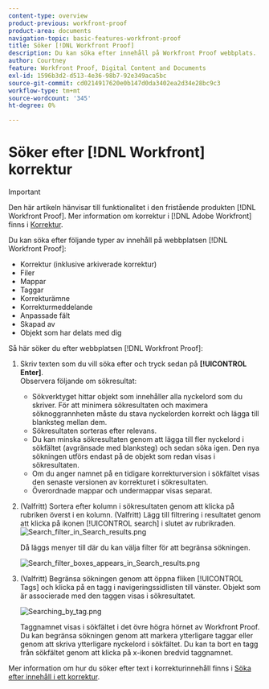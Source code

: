 ```yaml
---
content-type: overview
product-previous: workfront-proof
product-area: documents
navigation-topic: basic-features-workfront-proof
title: Söker [!DNL Workfront Proof]
description: Du kan söka efter innehåll på Workfront Proof webbplats.
author: Courtney
feature: Workfront Proof, Digital Content and Documents
exl-id: 1596b3d2-d513-4e36-98b7-92e349aca5bc
source-git-commit: cd0214917620e0b147d0da3402ea2d34e28bc9c3
workflow-type: tm+mt
source-wordcount: '345'
ht-degree: 0%

---
```


# Söker efter [!DNL Workfront] korrektur

>[!IMPORTANT]
>
>Den här artikeln hänvisar till funktionalitet i den fristående produkten [!DNL Workfront Proof]. Mer information om korrektur i [!DNL Adobe Workfront] finns i [Korrektur](../../../review-and-approve-work/proofing/proofing.md).

Du kan söka efter följande typer av innehåll på webbplatsen [!DNL Workfront Proof]:

* Korrektur (inklusive arkiverade korrektur)
* Filer
* Mappar
* Taggar
* Korrekturämne
* Korrekturmeddelande
* Anpassade fält
* Skapad av
* Objekt som har delats med dig

Så här söker du efter webbplatsen [!DNL Workfront Proof]:

1. Skriv texten som du vill söka efter och tryck sedan på **[!UICONTROL Enter]**.\
   Observera följande om sökresultat:

   * Sökverktyget hittar objekt som innehåller alla nyckelord som du skriver. För att minimera sökresultaten och maximera söknoggrannheten måste du stava nyckelorden korrekt och lägga till blanksteg mellan dem.
   * Sökresultaten sorteras efter relevans.
   * Du kan minska sökresultaten genom att lägga till fler nyckelord i sökfältet (avgränsade med blanksteg) och sedan söka igen. Den nya sökningen utförs endast på de objekt som redan visas i sökresultaten.
   * Om du anger namnet på en tidigare korrekturversion i sökfältet visas den senaste versionen av korrekturet i sökresultaten.
   * Överordnade mappar och undermappar visas separat.

1. (Valfritt) Sortera efter kolumn i sökresultaten genom att klicka på rubriken överst i en kolumn. (Valfritt) Lägg till filtrering i resultatet genom att klicka på ikonen [!UICONTROL search] i slutet av rubrikraden. ![Search_filter_in_Search_results.png](assets/search-filter-in-search-results-350x90.png)

   Då läggs menyer till där du kan välja filter för att begränsa sökningen.

   ![Search_filter_boxes_appears_in_Search_results.png](assets/search-filter-boxes-appear-in-search-results-350x154.png)

1. (Valfritt) Begränsa sökningen genom att öppna fliken [!UICONTROL Tags] och klicka på en tagg i navigeringssidlisten till vänster. Objekt som är associerade med den taggen visas i sökresultatet.

   ![Searching_by_tag.png](assets/searching-by-tag-350x209.png)

   Taggnamnet visas i sökfältet i det övre högra hörnet av Workfront Proof. Du kan begränsa sökningen genom att markera ytterligare taggar eller genom att skriva ytterligare nyckelord i sökfältet. Du kan ta bort en tagg från sökfältet genom att klicka på x-ikonen bredvid taggnamnet.

Mer information om hur du söker efter text i korrekturinnehåll finns i [Söka efter innehåll i ett korrektur](../../../review-and-approve-work/proofing/reviewing-proofs-within-workfront/review-a-proof/search-in-a-proof.md).
